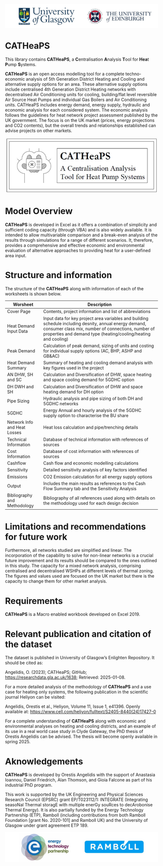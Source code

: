 ![UniLogo!](Miscellaneous/Uni_logos.jpg)

# CATHeaPS

This library contains **CATHeaPS**, a **C**entralisation **A**nalysis **T**ool for **Hea**t **P**ump **S**ystems.

**CATHeaPS** is an open access modelling tool for a complete techno-economic analysis of 5th Generation District Heating and Cooling and alternative supply options for an area. These alternative supply options include centralised 4th Generation District Heating networks with decentralised Air Conditioning units for cooling, building/flat level reversible Air Source Heat Pumps and individual Gas Boilers and Air Conditioning units. CATHeaPS includes energy demand, energy supply, hydraulic and economic analysis for each considered system. The economic analysis follows the guidelines for heat network project assessment published by the UK government. The focus is on the UK market (prices, energy projections and CO2 contents), but the overall trends and relationships established can advise projects on other markets.  

![Logo!](Miscellaneous/CATHeaPS%20Logo.JPG)

# Model Overview

**CATHeaPS** is developed in Excel as it offers a combination of simplicity and sufficient coding capacity (through VBA) and is also widely available. It is intended to allow multivariable comparison and a break-even analysis of the results through simulations for a range of different scenarios. It, therefore, provides a comprehensive and effective economic and environmental evaluation of alternative approaches to providing heat for a user-defined area input. 

# Structure and information

The structure of the **CATHeaPS** along with information of each of the worksheets is shown below.

|Worsheet|Description|
|---|---|
|Cover Page|Contents, project information and list of abbreviations|										
|Heat Demand Input Data|Input data for key project area variables and building schedule including desnity, annual energy demand, consumer class mix, number of connections, number of properties and demand type (heating/cooling/heating and cooling)|										
|Peak Demand|Calculation of peak demand, sizing of units and costing for individual supply options (AC, BHP, ASHP and GB&AC)|										
|Heat Demand Summary|Summary of heating and cooling demand analysis with key figures used in the project|				
|AN DHW, SH and SC|Calculation and Diversification of DHW, space heating and space cooling demand for 5GDHC option|
|DH DWH and SH|Calculation and Diversification of DHW and space heating demand for DH option|
|Pipe Sizing|Hydraulic analysis and pipe sizing of both DH and 5GDHC networks|
|5GDHC|Energy	Annual and hourly analysis of the 5GDHC supply option to characterise the BU share|	
|Network Info and Heat Losses|Heat loss calculation and pipe/trenching details|							
|Technical Information|Database of technical information with references of sources|
|Cost Information|Database of cost information with references of sources|					
|Cashflow|Cash flow and economic modelling calculations|						
|Sensitivity|Detailed sensitivity analysis of key factors identified|								
|Emissions|CO2 Emission calculation for all energy supply options|					
|Output|Includes the main results as references to the Cash Flow Summary tab and the Sensitivity Analysis|
|Bibliography and Methodology|Bibliography of all references used along with details on the methodology used for each design decision|

# Limitations and recommendations for future work

Furthermore, all networks studied are simplified and linear. The incorporation of the capability to solve for non-linear networks is a crucial future improvement and its results should be compared to the ones outlined in this study. The capacity for a mixed network analysis, comprising centralised and decentralised WSHPs at different levels of thermal zoning. The figures and values used are focused on the UK market but there is the capacity to change them for other market analysis.

# Requirements

**CATHeaPS** is a Macro enabled workbook developed on Excel 2019.

# Relevant publication and citation of the dataset

The dataset is published in University of Glasgow’s Enlighten Repository. It should be cited as:

Angelidis, O. (2023); CATHeaPS; GitHub; https://researchdata.gla.ac.uk/1638; Retrieved: 2025-01-08.

For a more detailed analysis of the methodology of **CATHeaPS** and a use case for heating only systems, the following publication in the scientific journal Heliyon can be visited:

Angelidis, Orestis et al., Heliyon, Volume 11, Issue 1, e41396. Openly available at: https://www.cell.com/heliyon/fulltext/S2405-8440(24)17427-0

For a complete understanding of **CATHeaPS** along with economic and environmental analyses on heating and cooling districts, and an example of its use in a real world case study in Clyde Gateway, the PhD thesis of Orestis Angelidis can be advised. The thesis will become openly available in spring 2025.

# Aknowledgements

**CATHeaPS** is developed by Orestis Angelidis with the support of Anastasia Ioannou, Daniel Friedrich, Alan Thomson, and Gioia Falcone as part of his industrial PhD program. 

This work is supported by the UK Engineering and Physical Sciences Research Council (EPSRC) grant EP/T023112/1: INTEGRATE (Integrating seasoNal Thermal storagE with multiple enerGy souRces to decArobonise Thermal Energy). It is also partially funded by the Energy Technology Partnership (ETP), Ramboll (including contributions from both Ramboll Foundation [grant No. 2020-101] and Ramboll UK) and the University of Glasgow under grant agreement ETP 189.

![ETPLogo!](Miscellaneous/Funding_Logos.jpg)

